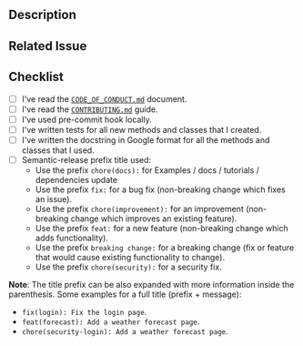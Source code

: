 ## Description

<!-- Add a more detailed description of the changes if needed. -->

## Related Issue

<!-- If your PR refers to a related issue, link it here. -->


## Checklist

<!-- Mark with an `x` all the checkboxes that apply (like `[x]`) -->

- [ ] I've read the [`CODE_OF_CONDUCT.md`](https://github.com/thegraphnetwork/epigraphhub_py/blob/master/CODE_OF_CONDUCT.md) document.
- [ ] I've read the [`CONTRIBUTING.md`](https://github.com/thegraphnetwork/epigraphhub_py/blob/master/CONTRIBUTING.md) guide.
- [ ] I've used pre-commit hook locally.
- [ ] I've written tests for all new methods and classes that I created.
- [ ] I've written the docstring in Google format for all the methods and classes that I used.
- [ ] Semantic-release prefix title used:
  - Use the prefix `chore(docs):` for Examples / docs / tutorials / dependencies update
  - Use the prefix `fix:` for a bug fix
    (non-breaking change which fixes an issue).
  - Use the prefix `chore(improvement):` for an improvement
    (non-breaking change which improves an existing feature).
  - Use the prefix `feat:` for a new feature
    (non-breaking change which adds functionality).
  - Use the prefix `breaking change:` for a breaking change
    (fix or feature that would cause existing functionality to change).
  - Use the prefix `chore(security):` for a security fix.


**Note**: The title prefix can be also expanded with more information
inside the parenthesis. Some examples for a full title (prefix + message):
- `fix(login): Fix the login page`.
- `feat(forecast): Add a weather forecast page`.
- `chore(security-login): Add a weather forecast page`.
